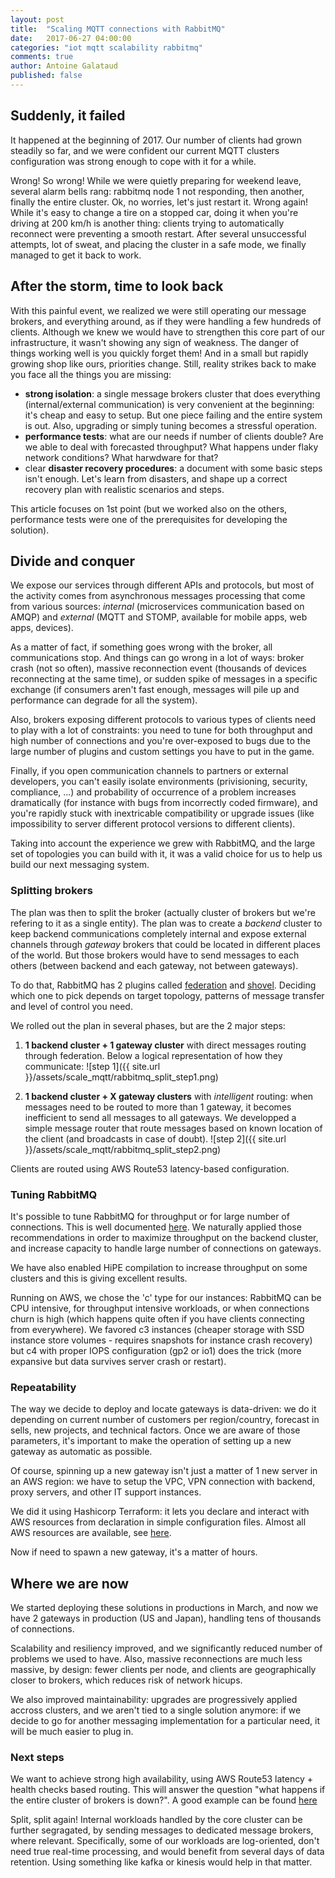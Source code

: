 ```yaml
---
layout: post
title:  "Scaling MQTT connections with RabbitMQ"
date:   2017-06-27 04:00:00
categories: "iot mqtt scalability rabbitmq"
comments: true
author: Antoine Galataud
published: false
---
```


## Suddenly, it failed

It happened at the beginning of 2017. Our number of clients had grown steadily so far, and we were confident our current MQTT clusters configuration was strong enough to cope with it for a while. 

Wrong! So wrong! While we were quietly preparing for weekend leave, several alarm bells rang: rabbitmq node 1 not responding, then another, finally the entire cluster. Ok, no worries, let's just restart it. Wrong again! While it's easy to change a tire on a stopped car, doing it when you're driving at 200 km/h is another thing: clients trying to automatically reconnect were preventing a smooth restart. After several unsuccessful attempts, lot of sweat, and placing the cluster in a safe mode, we finally managed to get it back to work.

## After the storm, time to look back

With this painful event, we realized we were still operating our message brokers, and everything around, as if they were handling a few hundreds of clients. Although we knew we would have to strengthen this core part of our infrastructure, it wasn't showing any sign of weakness. The danger of things working well is you quickly forget them! And in a small but rapidly growing shop like ours, priorities change. Still, reality strikes back to make you face all the things you are missing:

- **strong isolation**: a single message brokers cluster that does everything (internal/external communication) is very convenient at the beginning: it's cheap and easy to setup. But one piece failing and the entire system is out. Also, upgrading or simply tuning becomes a stressful operation.
- **performance tests**: what are our needs if number of clients double? Are we able to deal with forecasted throughput? What happens under flaky network conditions? What harwdware for that?
- clear **disaster recovery procedures**: a document with some basic steps isn't enough. Let's learn from disasters, and shape up a correct recovery plan with realistic scenarios and steps.

This article focuses on 1st point (but we worked also on the others, performance tests were one of the prerequisites for developing the solution).

## Divide and conquer

We expose our services through different APIs and protocols, but most of the activity comes from asynchronous messages processing that come from various sources: *internal* (microservices communication based on AMQP) and *external* (MQTT and STOMP, available for mobile apps, web apps, devices). 

As a matter of fact, if something goes wrong with the broker, all communications stop. And things can go wrong in a lot of ways: broker crash (not so often), massive reconnection event (thousands of devices reconnecting at the same time), or sudden spike of messages in a specific exchange (if consumers aren't fast enough, messages will pile up and performance can degrade for all the system).

Also, brokers exposing different protocols to various types of clients need to play with a lot of constraints: you need to tune for both throughput and high number of connections and you're over-exposed to bugs due to the large number of plugins and custom settings you have to put in the game.

Finally, if you open communication channels to partners or external developers, you can't easily isolate environments (privisioning, security, compliance, ...) and probability of occurrence of a problem increases dramatically (for instance with bugs from incorrectly coded firmware), and you're rapidly stuck with inextricable compatibility or upgrade issues (like impossibility to server different protocol versions to different clients).

Taking into account the experience we grew with RabbitMQ, and the large set of topologies you can build with it, it was a valid choice for us to help us build our next messaging system.

### Splitting brokers

The plan was then to split the broker (actually cluster of brokers but we're refering to it as a single entity). The plan was to create a *backend* cluster to keep backend communications completely internal and expose external channels through *gateway* brokers that could be located in different places of the world. But those brokers would have to send messages to each others (between backend and each gateway, not between gateways).

To do that, RabbitMQ has 2 plugins called [federation](https://www.rabbitmq.com/federation.html) and [shovel](https://www.rabbitmq.com/shovel.html). Deciding which one to pick depends on target topology, patterns of message transfer and level of control you need.

We rolled out the plan in several phases, but are the 2 major steps:

1. **1 backend cluster + 1 gateway cluster** with direct messages routing through federation. Below a logical representation of how they communicate:
![step 1]({{ site.url }}/assets/scale_mqtt/rabbitmq_split_step1.png)

2. **1 backend cluster + X gateway clusters** with *intelligent* routing: when messages need to be routed to more than 1 gateway, it becomes inefficient to send all messages to all gateways. We developped a simple message router that route messages based on known location of the client (and broadcasts in case of doubt).
![step 2]({{ site.url }}/assets/scale_mqtt/rabbitmq_split_step2.png)

Clients are routed using AWS Route53 latency-based configuration.

### Tuning RabbitMQ

It's possible to tune RabbitMQ for throughput or for large number of connections. This is well documented [here](https://www.rabbitmq.com/networking.html). We naturally applied those recommendations in order to maximize throughput on the backend cluster, and increase capacity to handle large number of connections on gateways.

We have also enabled HiPE compilation to increase throughput on some clusters and this is giving excellent results. 

Running on AWS, we chose the 'c' type for our instances: RabbitMQ can be CPU intensive, for throughput intensive workloads, or when connections churn is high (which happens quite often if you have clients connecting from everywhere). We favored c3 instances (cheaper storage with SSD instance store volumes - requires snapshots for instance crash recovery) but c4 with proper IOPS configuration (gp2 or io1) does the trick (more expansive but data survives server crash or restart).

### Repeatability 

The way we decide to deploy and locate gateways is data-driven: we do it depending on current number of customers per region/country, forecast in sells, new projects, and technical factors. Once we are aware of those parameters, it's important to make the operation of setting up a new gateway as automatic as possible. 

Of course, spinning up a new gateway isn't just a matter of 1 new server in an AWS region: we have to setup the VPC, VPN connection with backend, proxy servers, and other IT support instances.

We did it using Hashicorp Terraform: it lets you declare and interact with AWS resources from declaration in simple configuration files. Almost all AWS resources are available, see [here](https://www.terraform.io/docs/providers/aws/). 

Now if need to spawn a new gateway, it's a matter of hours.

## Where we are now

We started deploying these solutions in productions in March, and now we have 2 gateways in production (US and Japan), handling tens of thousands of connections.

Scalability and resiliency improved, and we significantly reduced number of problems we used to have. Also, massive reconnections are much less massive, by design: fewer clients per node, and clients are geographically closer to brokers, which reduces risk of network hicups.

We also improved maintainability: upgrades are progressively applied accross clusters, and we aren't tied to a single solution anymore: if we decide to go for another messaging implementation for a particular need, it will be much easier to plug in.

### Next steps

We want to achieve strong high availability, using AWS Route53 latency + health checks based routing. This will answer the question "what happens if the entire cluster of brokers is down?". A good example can be found [here](http://docs.aws.amazon.com/Route53/latest/DeveloperGuide/dns-failover-complex-configs.html)

Split, split again! Internal workloads handled by the core cluster can be further segragated, by sending messages to dedicated message brokers, where relevant. Specifically, some of our workloads are log-oriented, don't need true real-time processing, and would benefit from several days of data retention. Using something like kafka or kinesis would help in that matter.


